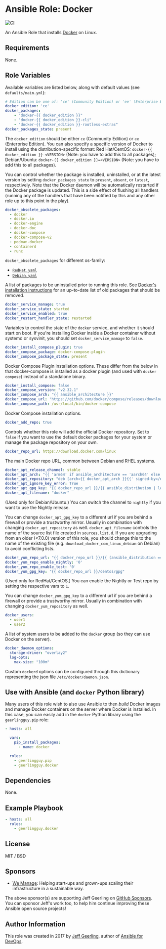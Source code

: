 # Ansible Role: Docker

[![CI](https://github.com/geerlingguy/ansible-role-docker/actions/workflows/ci.yml/badge.svg)](https://github.com/geerlingguy/ansible-role-docker/actions/workflows/ci.yml)

An Ansible Role that installs [Docker](https://www.docker.com) on Linux.

## Requirements

None.

## Role Variables

Available variables are listed below, along with default values (see `defaults/main.yml`):

```yaml
# Edition can be one of: 'ce' (Community Edition) or 'ee' (Enterprise Edition).
docker_edition: 'ce'
docker_packages:
    - "docker-{{ docker_edition }}"
    - "docker-{{ docker_edition }}-cli"
    - "docker-{{ docker_edition }}-rootless-extras"
docker_packages_state: present
```

The `docker_edition` should be either `ce` (Community Edition) or `ee` (Enterprise Edition). 
You can also specify a specific version of Docker to install using the distribution-specific format: 
Red Hat/CentOS: `docker-{{ docker_edition }}-<VERSION>` (Note: you have to add this to all packages);
Debian/Ubuntu: `docker-{{ docker_edition }}=<VERSION>` (Note: you have to add this to all packages).

You can control whether the package is installed, uninstalled, or at the latest version by setting `docker_packages_state` to `present`, `absent`, or `latest`, respectively. Note that the Docker daemon will be automatically restarted if the Docker package is updated. This is a side effect of flushing all handlers (running any of the handlers that have been notified by this and any other role up to this point in the play).

```yaml
docker_obsolete_packages:
  - docker
  - docker.io
  - docker-engine
  - docker-doc
  - docker-compose
  - docker-compose-v2
  - podman-docker
  - containerd
  - runc
```

`docker_obsolete_packages` for different os-family:

- [`RedHat.yaml`](./vars/RedHat.yml)
- [`Debian.yaml`](./vars/Debian.yml)

A list of packages to be uninstalled prior to running this role. See [Docker's installation instructions](https://docs.docker.com/engine/install/debian/#uninstall-old-versions) for an up-to-date list of old packages that should be removed.

```yaml
docker_service_manage: true
docker_service_state: started
docker_service_enabled: true
docker_restart_handler_state: restarted
```

Variables to control the state of the `docker` service, and whether it should start on boot. If you're installing Docker inside a Docker container without systemd or sysvinit, you should set `docker_service_manage` to `false`.

```yaml
docker_install_compose_plugin: true
docker_compose_package: docker-compose-plugin
docker_compose_package_state: present
```

Docker Compose Plugin installation options. These differ from the below in that docker-compose is installed as a docker plugin (and used with `docker compose`) instead of a standalone binary.

```yaml
docker_install_compose: false
docker_compose_version: "v2.32.1"
docker_compose_arch: "{{ ansible_architecture }}"
docker_compose_url: "https://github.com/docker/compose/releases/download/{{ docker_compose_version }}/docker-compose-linux-{{ docker_compose_arch }}"
docker_compose_path: /usr/local/bin/docker-compose
```

Docker Compose installation options.

```yaml
docker_add_repo: true
```

Controls whether this role will add the official Docker repository. Set to `false` if you want to use the default docker packages for your system or manage the package repository on your own.

```yaml
docker_repo_url: https://download.docker.com/linux
```

The main Docker repo URL, common between Debian and RHEL systems.

```yaml
docker_apt_release_channel: stable
docker_apt_arch: "{{ 'arm64' if ansible_architecture == 'aarch64' else 'amd64' }}"
docker_apt_repository: "deb [arch={{ docker_apt_arch }}{{' signed-by=/etc/apt/keyrings/docker.asc' if add_repository_key is not failed}}] {{ docker_repo_url }}/{{ ansible_distribution | lower }} {{ ansible_distribution_release }} {{ docker_apt_release_channel }}"
docker_apt_ignore_key_error: True
docker_apt_gpg_key: "{{ docker_repo_url }}/{{ ansible_distribution | lower }}/gpg"
docker_apt_filename: "docker"
```

(Used only for Debian/Ubuntu.) You can switch the channel to `nightly` if you want to use the Nightly release.

You can change `docker_apt_gpg_key` to a different url if you are behind a firewall or provide a trustworthy mirror.
Usually in combination with changing `docker_apt_repository` as well. `docker_apt_filename` controls the name of the source list file created in `sources.list.d`. If you are upgrading from an older (<7.0.0) version of this role, you should change this to the name of the existing file (e.g. `download_docker_com_linux_debian` on Debian) to avoid conflicting lists.

```yaml
docker_yum_repo_url: "{{ docker_repo_url }}/{{ (ansible_distribution == 'Fedora') | ternary('fedora','centos') }}/docker-{{ docker_edition }}.repo"
docker_yum_repo_enable_nightly: '0'
docker_yum_repo_enable_test: '0'
docker_yum_gpg_key: "{{ docker_repo_url }}/centos/gpg"
```

(Used only for RedHat/CentOS.) You can enable the Nightly or Test repo by setting the respective vars to `1`.

You can change `docker_yum_gpg_key` to a different url if you are behind a firewall or provide a trustworthy mirror.
Usually in combination with changing `docker_yum_repository` as well.

```yaml
docker_users:
  - user1
  - user2
```

A list of system users to be added to the `docker` group (so they can use Docker on the server).

```yaml
docker_daemon_options:
  storage-driver: "overlay2"
  log-opts:
    max-size: "100m"
```

Custom `dockerd` options can be configured through this dictionary representing the json file `/etc/docker/daemon.json`.

## Use with Ansible (and `docker` Python library)

Many users of this role wish to also use Ansible to then _build_ Docker images and manage Docker containers on the server where Docker is installed. In this case, you can easily add in the `docker` Python library using the `geerlingguy.pip` role:

```yaml
- hosts: all

  vars:
    pip_install_packages:
      - name: docker

  roles:
    - geerlingguy.pip
    - geerlingguy.docker
```

## Dependencies

None.

## Example Playbook

```yaml
- hosts: all
  roles:
    - geerlingguy.docker
```

## License

MIT / BSD

## Sponsors

* [We Manage](https://we-manage.de): Helping start-ups and grown-ups scaling their infrastructure in a sustainable way.

The above sponsor(s) are supporting Jeff Geerling on [GitHub Sponsors](https://github.com/sponsors/geerlingguy). You can sponsor Jeff's work too, to help him continue improving these Ansible open source projects!

## Author Information

This role was created in 2017 by [Jeff Geerling](https://www.jeffgeerling.com/), author of [Ansible for DevOps](https://www.ansiblefordevops.com/).
